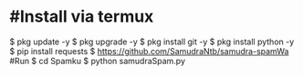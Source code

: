 # #Install via termux
$ pkg update -y
$ pkg upgrade -y
$ pkg install git -y
$ pkg install python -y
$ pip install requests
$ https://github.com/SamudraNtb/samudra-spamWa
#Run
$ cd Spamku
$ python samudraSpam.py
```


